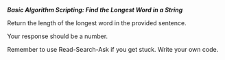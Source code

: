 ***Basic Algorithm Scripting: Find the Longest Word in a String***

Return the length of the longest word in the provided sentence.

Your response should be a number.

Remember to use Read-Search-Ask if you get stuck. Write your own code.
